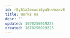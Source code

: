 ```yaml
---
id: r8y61a2exwci6ya5uwmzxv8
title: Works As
desc: ''
updated: 1670256919225
created: 1670256919225
---
```

